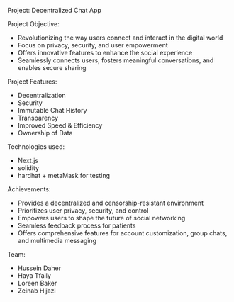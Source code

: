 Project: Decentralized Chat App

Project Objective:
- Revolutionizing the way users connect and interact in the digital world
- Focus on privacy, security, and user empowerment
- Offers innovative features to enhance the social experience
- Seamlessly connects users, fosters meaningful conversations, and enables secure sharing

Project Features:
- Decentralization
- Security
- Immutable Chat History
- Transparency
- Improved Speed & Efficiency
- Ownership of Data

Technologies used:
- Next.js
- solidity
- hardhat + metaMask for testing

Achievements:
- Provides a decentralized and censorship-resistant environment
- Prioritizes user privacy, security, and control
- Empowers users to shape the future of social networking
- Seamless feedback process for patients
- Offers comprehensive features for account customization, group chats, and multimedia messaging

Team:
- Hussein Daher
- Haya Tfaily
- Loreen Baker
- Zeinab Hijazi
